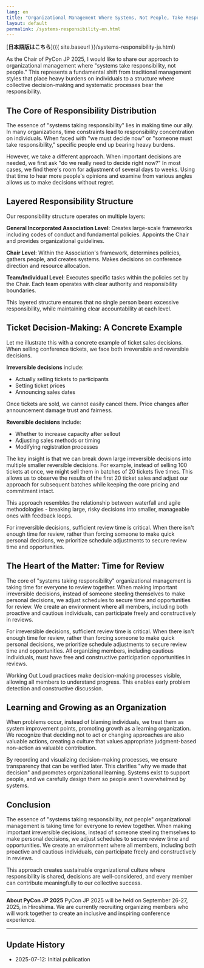 ```yaml
---
lang: en
title: "Organizational Management Where Systems, Not People, Take Responsibility"
layout: default
permalink: /systems-responsibility-en.html
---
```


[**日本語版はこちら**]({{ site.baseurl }}/systems-responsibility-ja.html)

As the Chair of PyCon JP 2025, I would like to share our approach to organizational management where "systems take responsibility, not people." This represents a fundamental shift from traditional management styles that place heavy burdens on individuals to a structure where collective decision-making and systematic processes bear the responsibility.

## The Core of Responsibility Distribution

The essence of "systems taking responsibility" lies in making time our ally. In many organizations, time constraints lead to responsibility concentration on individuals. When faced with "we must decide now" or "someone must take responsibility," specific people end up bearing heavy burdens.

However, we take a different approach. When important decisions are needed, we first ask "do we really need to decide right now?" In most cases, we find there's room for adjustment of several days to weeks. Using that time to hear more people's opinions and examine from various angles allows us to make decisions without regret.

## Layered Responsibility Structure

Our responsibility structure operates on multiple layers:

**General Incorporated Association Level**: Creates large-scale frameworks including codes of conduct and fundamental policies. Appoints the Chair and provides organizational guidelines.

**Chair Level**: Within the Association's framework, determines policies, gathers people, and creates systems. Makes decisions on conference direction and resource allocation.

**Team/Individual Level**: Executes specific tasks within the policies set by the Chair. Each team operates with clear authority and responsibility boundaries.

This layered structure ensures that no single person bears excessive responsibility, while maintaining clear accountability at each level.

## Ticket Decision-Making: A Concrete Example

Let me illustrate this with a concrete example of ticket sales decisions. When selling conference tickets, we face both irreversible and reversible decisions.

**Irreversible decisions** include:
- Actually selling tickets to participants
- Setting ticket prices
- Announcing sales dates

Once tickets are sold, we cannot easily cancel them. Price changes after announcement damage trust and fairness.

**Reversible decisions** include:
- Whether to increase capacity after sellout
- Adjusting sales methods or timing
- Modifying registration processes

The key insight is that we can break down large irreversible decisions into multiple smaller reversible decisions. For example, instead of selling 100 tickets at once, we might sell them in batches of 20 tickets five times. This allows us to observe the results of the first 20 ticket sales and adjust our approach for subsequent batches while keeping the core pricing and commitment intact.

This approach resembles the relationship between waterfall and agile methodologies - breaking large, risky decisions into smaller, manageable ones with feedback loops.

For irreversible decisions, sufficient review time is critical. When there isn't enough time for review, rather than forcing someone to make quick personal decisions, we prioritize schedule adjustments to secure review time and opportunities.

## The Heart of the Matter: Time for Review

The core of "systems taking responsibility" organizational management is taking time for everyone to review together. When making important irreversible decisions, instead of someone steeling themselves to make personal decisions, we adjust schedules to secure time and opportunities for review. We create an environment where all members, including both proactive and cautious individuals, can participate freely and constructively in reviews.

For irreversible decisions, sufficient review time is critical. When there isn't enough time for review, rather than forcing someone to make quick personal decisions, we prioritize schedule adjustments to secure review time and opportunities. All organizing members, including cautious individuals, must have free and constructive participation opportunities in reviews.

Working Out Loud practices make decision-making processes visible, allowing all members to understand progress. This enables early problem detection and constructive discussion.

## Learning and Growing as an Organization

When problems occur, instead of blaming individuals, we treat them as system improvement points, promoting growth as a learning organization. We recognize that deciding not to act or changing approaches are also valuable actions, creating a culture that values appropriate judgment-based non-action as valuable contribution.

By recording and visualizing decision-making processes, we ensure transparency that can be verified later. This clarifies "why we made that decision" and promotes organizational learning. Systems exist to support people, and we carefully design them so people aren't overwhelmed by systems.

## Conclusion

The essence of "systems taking responsibility, not people" organizational management is taking time for everyone to review together. When making important irreversible decisions, instead of someone steeling themselves to make personal decisions, we adjust schedules to secure review time and opportunities. We create an environment where all members, including both proactive and cautious individuals, can participate freely and constructively in reviews.

This approach creates sustainable organizational culture where responsibility is shared, decisions are well-considered, and every member can contribute meaningfully to our collective success.

---

**About PyCon JP 2025**
PyCon JP 2025 will be held on September 26-27, 2025, in Hiroshima. We are currently recruiting organizing members who will work together to create an inclusive and inspiring conference experience.

---

## Update History

- 2025-07-12: Initial publication
